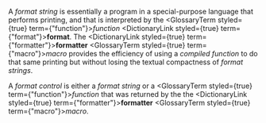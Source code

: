 



A *format string* is essentially a program in a special-purpose language that performs printing, and that is interpreted by the <GlossaryTerm styled={true} term={"function"}><i>function</i></GlossaryTerm> <DictionaryLink styled={true} term={"format"}><b>format</b></DictionaryLink>. The <DictionaryLink styled={true} term={"formatter"}><b>formatter</b></DictionaryLink> <GlossaryTerm styled={true} term={"macro"}><i>macro</i></GlossaryTerm> provides the efficiency of using a *compiled function* to do that same printing but without losing the textual compactness of *format strings*. 



A *format control* is either a *format string* or a <GlossaryTerm styled={true} term={"function"}><i>function</i></GlossaryTerm> that was returned by the the <DictionaryLink styled={true} term={"formatter"}><b>formatter</b></DictionaryLink> <GlossaryTerm styled={true} term={"macro"}><i>macro</i></GlossaryTerm>. 



